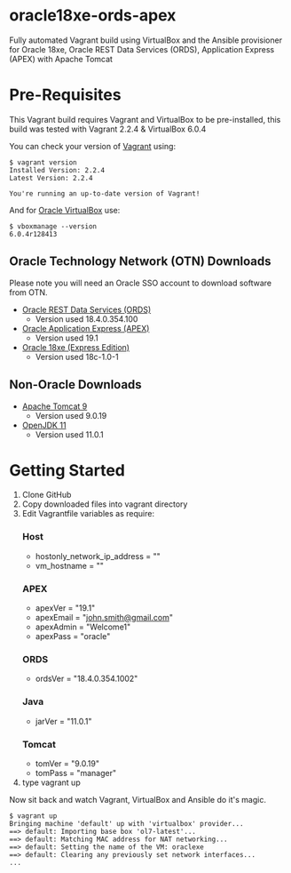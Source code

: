 # oracle18xe-ords-apex
Fully automated Vagrant build using VirtualBox and the Ansible provisioner for Oracle 18xe, Oracle REST Data Services (ORDS), Application Express (APEX) with Apache Tomcat 

# Pre-Requisites
This Vagrant build requires Vagrant and VirtualBox to be pre-installed, this build was tested with Vagrant 2.2.4 & VirtualBox 6.0.4

You can check your version of [Vagrant](https://www.vagrantup.com/) using:
```
$ vagrant version
Installed Version: 2.2.4
Latest Version: 2.2.4
 
You're running an up-to-date version of Vagrant!
```
And for [Oracle VirtualBox](https://www.virtualbox.org/) use:
```
$ vboxmanage --version
6.0.4r128413
```
## Oracle Technology Network (OTN) Downloads
Please note you will need an Oracle SSO account to download software from OTN. 
* [Oracle REST Data Services (ORDS)](https://www.oracle.com/database/technologies/appdev/rest.html)
  * Version used 18.4.0.354.100
* [Oracle Application Express (APEX)](https://www.oracle.com/database/technologies/appdev/apex.html)
  * Version used 19.1 
* [Oracle 18xe (Express Edition)](https://www.oracle.com/database/technologies/appdev/xe/quickstart.html)
  * Version used 18c-1.0-1
## Non-Oracle Downloads
* [Apache Tomcat 9](http://tomcat.apache.org/)
  * Version used 9.0.19
* [OpenJDK 11](https://jdk.java.net/archive/)
  * Version used 11.0.1
  
# Getting Started
1. Clone GitHub
1. Copy downloaded files into vagrant directory
1. Edit Vagrantfile variables as require:
   ### Host
   * hostonly_network_ip_address = ""
   * vm_hostname = ""
   ### APEX
   * apexVer = "19.1"
   * apexEmail = "john.smith@gmail.com"
   * apexAdmin = "Welcome1"
   * apexPass = "oracle"
   ### ORDS
   * ordsVer = "18.4.0.354.1002"
   ### Java
   * jarVer = "11.0.1"
   ### Tomcat
   * tomVer = "9.0.19"
   * tomPass = "manager"
1. type vagrant up

Now sit back and watch Vagrant, VirtualBox and Ansible do it's magic.

```
$ vagrant up
Bringing machine 'default' up with 'virtualbox' provider...
==> default: Importing base box 'ol7-latest'...
==> default: Matching MAC address for NAT networking...
==> default: Setting the name of the VM: oraclexe
==> default: Clearing any previously set network interfaces...
...
```

